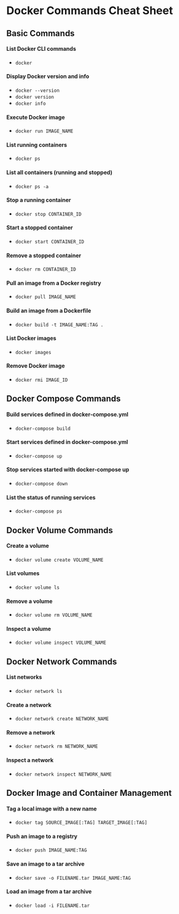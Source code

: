 # **Docker Commands Cheat Sheet**

## **Basic Commands**

#### List Docker CLI commands
- `docker`

#### Display Docker version and info
- `docker --version`
- `docker version`
- `docker info`

#### Execute Docker image
- `docker run IMAGE_NAME`

#### List running containers
- `docker ps`

#### List all containers (running and stopped)
- `docker ps -a`

#### Stop a running container
- `docker stop CONTAINER_ID`

#### Start a stopped container
- `docker start CONTAINER_ID`

#### Remove a stopped container
- `docker rm CONTAINER_ID`

#### Pull an image from a Docker registry
- `docker pull IMAGE_NAME`

#### Build an image from a Dockerfile
- `docker build -t IMAGE_NAME:TAG .`

#### List Docker images
- `docker images`

#### Remove Docker image
- `docker rmi IMAGE_ID`

## **Docker Compose Commands**

#### Build services defined in docker-compose.yml
- `docker-compose build`

#### Start services defined in docker-compose.yml
- `docker-compose up`

#### Stop services started with docker-compose up
- `docker-compose down`

#### List the status of running services
- `docker-compose ps`

## **Docker Volume Commands**

#### Create a volume
- `docker volume create VOLUME_NAME`

#### List volumes
- `docker volume ls`

#### Remove a volume
- `docker volume rm VOLUME_NAME`

#### Inspect a volume
- `docker volume inspect VOLUME_NAME`

## **Docker Network Commands**

#### List networks
- `docker network ls`

#### Create a network
- `docker network create NETWORK_NAME`

#### Remove a network
- `docker network rm NETWORK_NAME`

#### Inspect a network
- `docker network inspect NETWORK_NAME`

## **Docker Image and Container Management**

#### Tag a local image with a new name
- `docker tag SOURCE_IMAGE[:TAG] TARGET_IMAGE[:TAG]`

#### Push an image to a registry
- `docker push IMAGE_NAME:TAG`

#### Save an image to a tar archive
- `docker save -o FILENAME.tar IMAGE_NAME:TAG`

#### Load an image from a tar archive
- `docker load -i FILENAME.tar`
